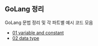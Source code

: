 
## GoLang 정리

GoLang 문법 정리 및 각 파트별 예시 코드 모음

- [01 variable and constant](https://github.com/JJungwoo/Go_project/tree/master/go_starter_package/01_variable_and_constant)
- [02 data type](https://github.com/JJungwoo/Go_project/blob/master/go_starter_package/02_data_type/README.md)
